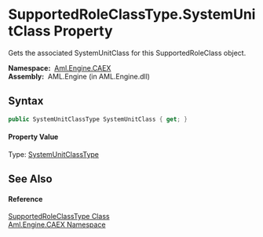 SupportedRoleClassType.SystemUnitClass Property
===============================================
Gets the associated SystemUnitClass for this SupportedRoleClass object.

  **Namespace:**  [Aml.Engine.CAEX][1]  
  **Assembly:**  AML.Engine (in AML.Engine.dll)

Syntax
------

```csharp
public SystemUnitClassType SystemUnitClass { get; }
```

#### Property Value
Type: [SystemUnitClassType][2]

See Also
--------

#### Reference
[SupportedRoleClassType Class][3]  
[Aml.Engine.CAEX Namespace][1]  

[1]: ../README.md
[2]: ../SystemUnitClassType/README.md
[3]: README.md
[4]: https://www.automationml.org
[5]: ../../icons/logoShade.png